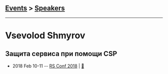 ## [Events](../README.md) > [Speakers](../speakers.md)
---

# Vsevolod Shmyrov

## Защита сервиса при помощи CSP
- 2018 Feb 10-11 -- [RS Conf 2018](https://youtu.be/W41Pn9gimYw)  | [:notebook:](https://drive.google.com/file/d/1whGimZU-8h1Ham6tK_G1ZxAGUM-SSHE3/view)  
